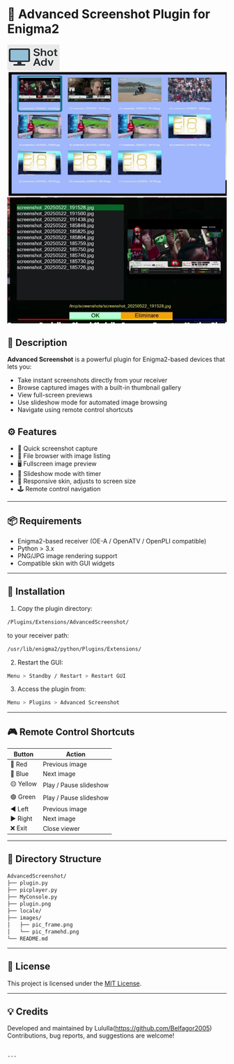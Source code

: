 # 📸 Advanced Screenshot Plugin for Enigma2

<img src="https://github.com/Belfagor2005/AdvancedScreenshot/blob/main/usr/lib/enigma2/python/Plugins/Extensions/AdvancedScreenshot/plugin.png?raw=true">

<img src="https://github.com/Belfagor2005/AdvancedScreenshot/blob/main/screen/galery.png?raw=true">

<img src="https://github.com/Belfagor2005/AdvancedScreenshot/blob/main/screen/list.png?raw=true">


## 🧩 Description

**Advanced Screenshot** is a powerful plugin for Enigma2-based devices that lets you:

- Take instant screenshots directly from your receiver
- Browse captured images with a built-in thumbnail gallery
- View full-screen previews
- Use slideshow mode for automated image browsing
- Navigate using remote control shortcuts

## ⚙️ Features

- 📸 Quick screenshot capture
- 📁 File browser with image listing
- 🖥️ Fullscreen image preview
- 🔁 Slideshow mode with timer
- 🎨 Responsive skin, adjusts to screen size
- 🕹️ Remote control navigation

---

## 📦 Requirements

- Enigma2-based receiver (OE-A / OpenATV / OpenPLI compatible)
- Python > 3.x
- PNG/JPG image rendering support
- Compatible skin with GUI widgets

---

## 🚀 Installation

1. Copy the plugin directory:

```bash
/Plugins/Extensions/AdvancedScreenshot/
````

to your receiver path:

```bash
/usr/lib/enigma2/python/Plugins/Extensions/
```

2. Restart the GUI:

```bash
Menu > Standby / Restart > Restart GUI
```

3. Access the plugin from:

```bash
Menu > Plugins > Advanced Screenshot
```

---

## 🎮 Remote Control Shortcuts

| Button    | Action                 |
| --------- | ---------------------- |
| 🔴 Red    | Previous image         |
| 🔵 Blue   | Next image             |
| 🟡 Yellow | Play / Pause slideshow |
| 🟢 Green  | Play / Pause slideshow |
| ◀️ Left   | Previous image         |
| ▶️ Right  | Next image             |
| ❌ Exit    | Close viewer           |

---

## 📁 Directory Structure

```
AdvancedScreenshot/
├── plugin.py
├── picplayer.py
├── MyConsole.py
├── plugin.png
├── locale/
├── images/
│   ├── pic_frame.png
│   └── pic_framehd.png
└── README.md
```

---

## 📜 License

This project is licensed under the [MIT License](LICENSE).

---

## 💡 Credits

Developed and maintained by Lululla(https://github.com/Belfagor2005)
Contributions, bug reports, and suggestions are welcome!

```

---

```
